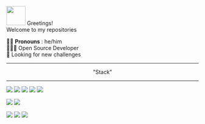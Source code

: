 <img src="https://media.giphy.com/media/VgCDAzcKvsR6OM0uWg/giphy.gif" width="50"> Greetings!    
Welcome to my repositories

🧍🏻 **Pronouns** : he/him        
🧑🏻‍💻 Open Source Developer       
🍃 Looking for new challenges
<hr/>
<p align="center">
  "Stack"
</p>


<hr/>


![](https://img.shields.io/badge/c-%2300599C.svg?style=for-the-badge&logo=c&logoColor=white) ![](https://img.shields.io/badge/c++-%2300599C.svg?style=for-the-badge&logo=c%2B%2B&logoColor=white) ![](https://img.shields.io/badge/python-%2314354C.svg?style=for-the-badge&logo=python&logoColor=white") ![](https://img.shields.io/badge/django-%23092E20.svg?style=for-the-badge&logo=django&logoColor=white)  ![](https://img.shields.io/badge/DJANGO-REST-ff1709?style=for-the-badge&logo=django&logoColor=white&color=ff1709&labelColor=gray)

![](https://img.shields.io/badge/javascript-%23323330.svg?style=for-the-badge&logo=javascript&logoColor=%23F7DF1E")
![](https://img.shields.io/badge/jQuery-0769AD?style=for-the-badge&logo=jquery&logoColor=white)


![](https://img.shields.io/badge/-Postman-FF6C37?logo=postman&logoColor=white&style=for-the-badge)   ![](https://img.shields.io/badge/-git-orange?logo=git&logoColor=white&style=for-the-badge)     ![](https://img.shields.io/badge/figma-%23F24E1E.svg?style=for-the-badge&logo=figma&logoColor=white)
